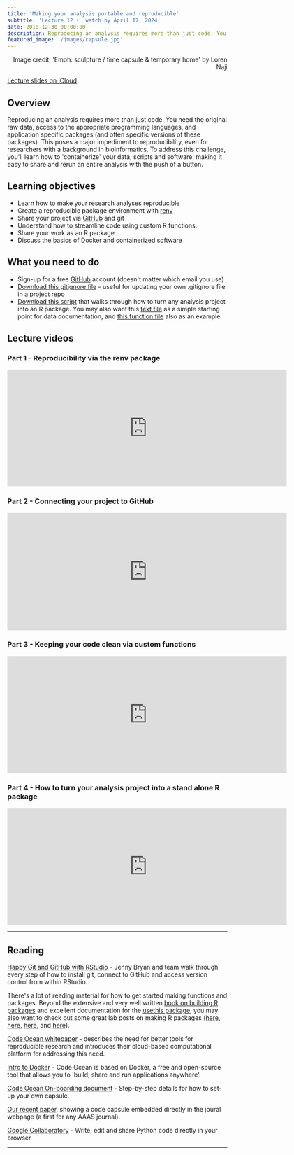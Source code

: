 ```yaml
---
title: 'Making your analysis portable and reproducible'
subtitle: 'Lecture 12 •  watch by April 17, 2024'
date: 2018-12-30 00:00:00
description: Reproducing an analysis requires more than just code. You need the original raw data, access to the appropriate programming languages, and application specific packages (and often specific versions of these packages).  This poses a major impediment to reproducibility, even for researchers with a background in bioinformatics.  To address this challenge, you'll learn how to 'containerize'  your data, scripts and software, making it easy to share and rerun an entire analysis with the push of a button.
featured_image: '/images/capsule.jpg'
---
```


<div style="text-align: right"> Image credit: 'Emoh: sculpture / time capsule & temporary home' by Loren Naji </div>

[Lecture slides on iCloud](https://www.icloud.com/keynote/0gPGSkggD-NUmJUg9tSyFis2w#Lecture13%5Freproducibility)

## Overview

Reproducing an analysis requires more than just code. You need the original raw data, access to the appropriate programming languages, and application specific packages (and often specific versions of these packages).  This poses a major impediment to reproducibility, even for researchers with a background in bioinformatics.  To address this challenge, you'll learn how to 'containerize'  your data, scripts and software, making it easy to share and rerun an entire analysis with the push of a button.

## Learning objectives

* Learn how to make your research analyses reproducible
* Create a reproducible package environment with [renv](https://rstudio.github.io/renv/articles/renv.html)
* Share your project via [GitHub](https://github.com/) and git
* Understand how to streamline code using custom R functions.
* Share your work as an R package
* Discuss the basics of Docker and containerized software

## What you need to do

* Sign-up for a free [GitHub](https://github.com/) account (doesn't matter which email you use)
* [Download this gitignore file](https://drive.google.com/open?id=13HhGnxAjCJilQNFHrIkBjGceXP6hZmKQ) - useful for updating your own .gitignore file in a project repo
* [Download this script](http://DIYtranscriptomics.github.io/Code/files/buildPkg.R) that walks through how to turn any analysis project into an R package. You may also want this [text file](http://DIYtranscriptomics.github.io/Code/files/pkgDocs.txt) as a simple starting point for data documentation, and [this function file](http://DIYtranscriptomics.github.io/Code/files/DIYprofile.R) also as an example.

## Lecture videos

### Part 1 - Reproducibility via the renv package

<iframe src="https://player.vimeo.com/video/426273940" width="640" height="268" frameborder="0" allow="autoplay; fullscreen" allowfullscreen></iframe>

### Part 2 - Connecting your project to GitHub

<iframe src="https://player.vimeo.com/video/426287346" width="640" height="268" frameborder="0" allow="autoplay; fullscreen" allowfullscreen></iframe>

### Part 3 - Keeping your code clean via custom functions

<iframe src="https://player.vimeo.com/video/426552841" width="640" height="268" frameborder="0" allow="autoplay; fullscreen" allowfullscreen></iframe>

### Part 4 - How to turn your analysis project into a stand alone R package

<iframe src="https://player.vimeo.com/video/427243128" width="640" height="268" frameborder="0" allow="autoplay; fullscreen" allowfullscreen></iframe>

---

## Reading

[Happy Git and GitHub with RStudio](https://happygitwithr.com/) - Jenny Bryan and team walk through every step of how to install git, connect to GitHub and access version control from within RStudio.

There's a lot of reading material for how to get started making functions and packages.  Beyond the extensive and very well written [book on building R packages](http://r-pkgs.had.co.nz/) and excellent documentation for the [usethis package](https://usethis.r-lib.org/), you may also want to check out some great lab posts on making R packages ([here](https://masalmon.eu/2017/12/11/goodrpackages/), [here](https://r-mageddon.netlify.app/post/writing-an-r-package-from-scratch/), [here](https://tinyheero.github.io/jekyll/update/2015/07/26/making-your-first-R-package.html), and [here](https://kbroman.org/pkg_primer/)).

[Code Ocean whitepaper](http://DIYtranscriptomics.github.io/Reading/files/codeOcean_whitepaper.pdf) - describes the need for better tools for reproducible research and introduces their cloud-based computational platform for addressing this need.

[Intro to Docker](https://docker-curriculum.com/) - Code Ocean is based on Docker, a free and open-source tool that allows you to 'build, share and run applications anywhere'.

[Code Ocean On-boarding document](https://docs.google.com/document/d/1baA8IRFDZE1rJNB3SYk7Aksvuz5AJ9W4HG2iqYoPt-8/edit?usp=sharing) - Step-by-step details for how to set-up your own capsule.

[Our recent paper](https://stm.sciencemag.org/content/11/519/eaax4204), showing a code capsule embedded directly in the joural webpage (a first for any AAAS journal).

[Google Collaboratory](https://colab.research.google.com/) - Write, edit and share Python code directly in your browser

---


